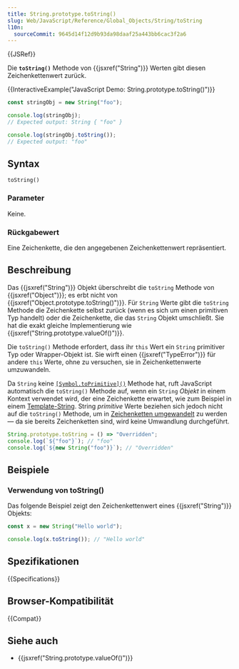 ```yaml
---
title: String.prototype.toString()
slug: Web/JavaScript/Reference/Global_Objects/String/toString
l10n:
  sourceCommit: 9645d14f12d9b93da98daaf25a443bb6cac3f2a6
---
```


{{JSRef}}

Die **`toString()`** Methode von {{jsxref("String")}} Werten gibt diesen Zeichenkettenwert zurück.

{{InteractiveExample("JavaScript Demo: String.prototype.toString()")}}

```js interactive-example
const stringObj = new String("foo");

console.log(stringObj);
// Expected output: String { "foo" }

console.log(stringObj.toString());
// Expected output: "foo"
```

## Syntax

```js-nolint
toString()
```

### Parameter

Keine.

### Rückgabewert

Eine Zeichenkette, die den angegebenen Zeichenkettenwert repräsentiert.

## Beschreibung

Das {{jsxref("String")}} Objekt überschreibt die `toString` Methode von {{jsxref("Object")}}; es erbt nicht von
{{jsxref("Object.prototype.toString()")}}. Für `String` Werte gibt die `toString` Methode die Zeichenkette selbst zurück (wenn es sich um einen primitiven Typ handelt) oder die Zeichenkette, die das `String` Objekt umschließt. Sie hat die exakt gleiche Implementierung wie {{jsxref("String.prototype.valueOf()")}}.

Die `toString()` Methode erfordert, dass ihr `this` Wert ein `String` primitiver Typ oder Wrapper-Objekt ist. Sie wirft einen {{jsxref("TypeError")}} für andere `this` Werte, ohne zu versuchen, sie in Zeichenkettenwerte umzuwandeln.

Da `String` keine [`[Symbol.toPrimitive]()`](/de/docs/Web/JavaScript/Reference/Global_Objects/Symbol/toPrimitive) Methode hat, ruft JavaScript automatisch die `toString()` Methode auf, wenn ein `String` _Objekt_ in einem Kontext verwendet wird, der eine Zeichenkette erwartet, wie zum Beispiel in einem [Template-String](/de/docs/Web/JavaScript/Reference/Template_literals). String _primitive_ Werte beziehen sich jedoch nicht auf die `toString()` Methode, um in [Zeichenketten umgewandelt](/de/docs/Web/JavaScript/Reference/Global_Objects/String#string_coercion) zu werden — da sie bereits Zeichenketten sind, wird keine Umwandlung durchgeführt.

```js
String.prototype.toString = () => "Overridden";
console.log(`${"foo"}`); // "foo"
console.log(`${new String("foo")}`); // "Overridden"
```

## Beispiele

### Verwendung von toString()

Das folgende Beispiel zeigt den Zeichenkettenwert eines {{jsxref("String")}} Objekts:

```js
const x = new String("Hello world");

console.log(x.toString()); // "Hello world"
```

## Spezifikationen

{{Specifications}}

## Browser-Kompatibilität

{{Compat}}

## Siehe auch

- {{jsxref("String.prototype.valueOf()")}}
